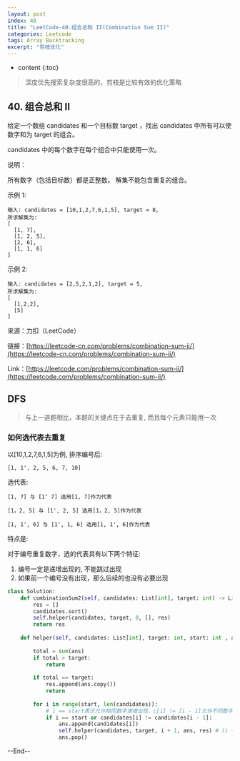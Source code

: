 ```yaml
---
layout: post
index: 40
title: "LeetCode-40.组合总和 II(Combination Sum II)"
categories: Leetcode
tags: Array Backtracking
excerpt: "剪枝优化"
---
```


* content
{:toc}

> 深度优先搜索复杂度很高的，剪枝是比较有效的优化策略

## 40. 组合总和 II

给定一个数组 candidates 和一个目标数 target ，找出 candidates 中所有可以使数字和为 target 的组合。

candidates 中的每个数字在每个组合中只能使用一次。

说明：

所有数字（包括目标数）都是正整数。
解集不能包含重复的组合。 

示例 1:

```
输入: candidates = [10,1,2,7,6,1,5], target = 8,
所求解集为:
[
  [1, 7],
  [1, 2, 5],
  [2, 6],
  [1, 1, 6]
]
```

示例 2:

```
输入: candidates = [2,5,2,1,2], target = 5,
所求解集为:
[
  [1,2,2],
  [5]
]
```

来源：力扣（LeetCode）

链接：[https://leetcode-cn.com/problems/combination-sum-ii/](https://leetcode-cn.com/problems/combination-sum-ii/)

Link：[https://leetcode.com/problems/combination-sum-ii/](https://leetcode.com/problems/combination-sum-ii/)

## DFS

> 与上一道题相比，本题的关键点在于去重复, 而且每个元素只能用一次

### 如何选代表去重复

以[10,1,2,7,6,1,5]为例, 排序编号后:

```
[1, 1', 2, 5, 6, 7, 10]
```

选代表:

```
[1, 7] 与 [1‘ 7] 选用[1, 7]作为代表

[1，2, 5] 与 [1', 2, 5] 选用[1，2, 5]作为代表​

[1, 1', 6] 与 [1', 1, 6] 选用[1, 1', 6]作为代表​

```

特点是:

对于编号重复数字，选的代表具有以下两个特征:

1. 编号一定是递增出现的, 不能跳过出现
2. 如果前一个编号没有出现，那么后续的也没有必要出现

```python
class Solution:
    def combinationSum2(self, candidates: List[int], target: int) -> List[List[int]]:        
        res = []
        candidates.sort()
        self.helper(candidates, target, 0, [], res)
        return res
        
    def helper(self, candidates: List[int], target: int, start: int , ans: List[int] , res : List[List[int]]) -> None:
        
        total = sum(ans)
        if total > target:
            return 
        
        if total == target:
            res.append(ans.copy())
            return
        
        for i in range(start, len(candidates)):
            # i == start表示允许相同数字递增出现，c[i] != [i - 1]允许不同数字出现
            if i == start or candidates[i] != candidates[i - 1]: 
                ans.append(candidates[i])
                self.helper(candidates, target, i + 1, ans, res) # (i + 1)数字不能重复使用
                ans.pop()
```

--End--


